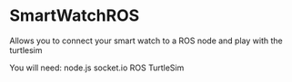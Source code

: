 # SmartWatchROS
Allows you to connect your smart watch to a ROS node and play with the turtlesim

You will need:
node.js
socket.io
ROS
TurtleSim


